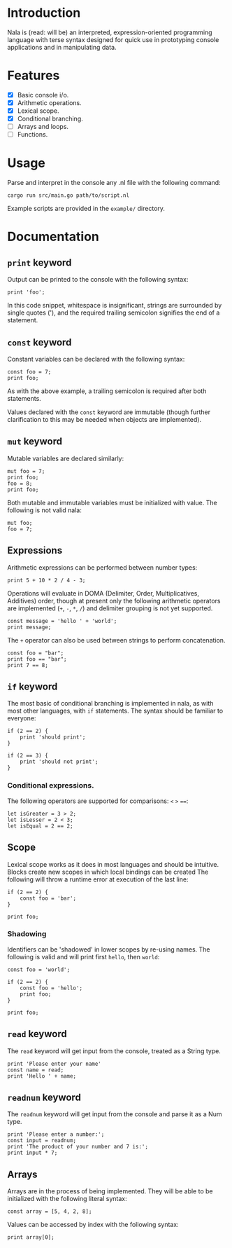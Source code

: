 # Introduction

Nala is (read: will be) an interpreted, expression-oriented programming language with terse syntax designed for quick use in prototyping console applications and in manipulating data.

# Features

- [x] Basic console i/o.
- [x] Arithmetic operations.
- [x] Lexical scope.
- [x] Conditional branching.
- [ ] Arrays and loops.
- [ ] Functions.

# Usage

Parse and interpret in the console any .nl file with the following command:

```
cargo run src/main.go path/to/script.nl
```

Example scripts are provided in the `example/` directory.

# Documentation

## `print` keyword

Output can be printed to the console with the following syntax:

```
print 'foo';
```

In this code snippet, whitespace is insignificant, strings are surrounded by single quotes ('), and the required trailing semicolon signifies the end of a statement.

## `const` keyword

Constant variables can be declared with the following syntax:

```
const foo = 7;
print foo;
```

As with the above example, a trailing semicolon is required after both statements.

Values declared with the `const` keyword are immutable (though further clarification to this may be needed when objects are implemented).

## `mut` keyword

Mutable variables are declared similarly:

```
mut foo = 7;
print foo;
foo = 8;
print foo;
```

Both mutable and immutable variables must be initialized with value. The following is not valid nala:

```
mut foo;
foo = 7;
```

## Expressions

Arithmetic expressions can be performed between number types:

```
print 5 + 10 * 2 / 4 - 3;
```

Operations will evaluate in DOMA (Delimiter, Order, Multiplicatives, Additives) order, though at present only the following arithmetic operators are implemented (`+`, `-`, `*`, `/`) and delimiter grouping is not yet supported.

```
const message = 'hello ' + 'world';
print message;
```

The `+` operator can also be used between strings to perform concatenation.

```
const foo = "bar";
print foo == "bar";
print 7 == 8;
```

## `if` keyword

The most basic of conditional branching is implemented in nala, as with most other languages, with `if` statements. The syntax should be familiar to everyone:

```
if (2 == 2) {
    print 'should print';
}

if (2 == 3) {
    print 'should not print';
}
```

### Conditional expressions.

The following operators are supported for comparisons: `<` `>` `==`:

```
let isGreater = 3 > 2;
let isLesser = 2 < 3;
let isEqual = 2 == 2;
```

## Scope

Lexical scope works as it does in most languages and should be intuitive. Blocks create new scopes in which local bindings can be created The following will throw a runtime error at execution of the last line:

```
if (2 == 2) {
    const foo = 'bar';
}

print foo;
```

### Shadowing

Identifiers can be 'shadowed' in lower scopes by re-using names. The following is valid and will print first `hello`, then `world`:

```
const foo = 'world';

if (2 == 2) {
    const foo = 'hello';
    print foo;
}

print foo;
```

## `read` keyword

The `read` keyword will get input from the console, treated as a String type.

```
print 'Please enter your name'
const name = read;
print 'Hello ' + name;
```

## `readnum` keyword

The `readnum` keyword will get input from the console and parse it as a Num type.

```
print 'Please enter a number:';
const input = readnum;
print 'The product of your number and 7 is:';
print input * 7;
```

## Arrays

Arrays are in the process of being implemented. They will be able to be initialized with the following literal syntax:

```
const array = [5, 4, 2, 8];
```

Values can be accessed by index with the following syntax:

```
print array[0];
```
